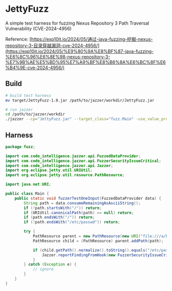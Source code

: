 # JettyFuzz

A simple test harness for fuzzing Nexus Repository 3 Path Traversal Vulnerability (CVE-2024-4956)

Reference: [https://exp10it.io/2024/05/通过-java-fuzzing-挖掘-nexus-repository-3-目录穿越漏洞-cve-2024-4956/](https://exp10it.io/2024/05/%E9%80%9A%E8%BF%87-java-fuzzing-%E6%8C%96%E6%8E%98-nexus-repository-3-%E7%9B%AE%E5%BD%95%E7%A9%BF%E8%B6%8A%E6%BC%8F%E6%B4%9E-cve-2024-4956/)

## Build

```bash
# build test harness
mv target/JettyFuzz-1.0.jar /path/to/jazzer/workdir/JettyFuzz.jar

# run jazzer
cd /path/to/jazzer/workdir
./jazzer --cp="JettyFuzz.jar" --target_class="fuzz.Main" -use_value_profile=1
```

## Harness

```java
package fuzz;

import com.code_intelligence.jazzer.api.FuzzedDataProvider;
import com.code_intelligence.jazzer.api.FuzzerSecurityIssueCritical;
import com.code_intelligence.jazzer.api.Jazzer;
import org.eclipse.jetty.util.URIUtil;
import org.eclipse.jetty.util.resource.PathResource;

import java.net.URI;

public class Main {
    public static void fuzzerTestOneInput(FuzzedDataProvider data) {
        String path = data.consumeRemainingAsAsciiString();
        if (!path.startsWith("/")) return;
        if (URIUtil.canonicalPath(path) == null) return;
        if (path.endsWith("/")) return;
        if (!path.endsWith("/etc/passwd")) return;

        try {
            PathResource parent = new PathResource(new URI("file:///a/b/c/d"));
            PathResource child = (PathResource) parent.addPath(path);

            if (child.getPath().normalize().toString().equals("/etc/passwd")) {
                Jazzer.reportFindingFromHook(new FuzzerSecurityIssueCritical("success"));
            }
        } catch (Exception e) {
            // ignore
        }
    }
}
```

